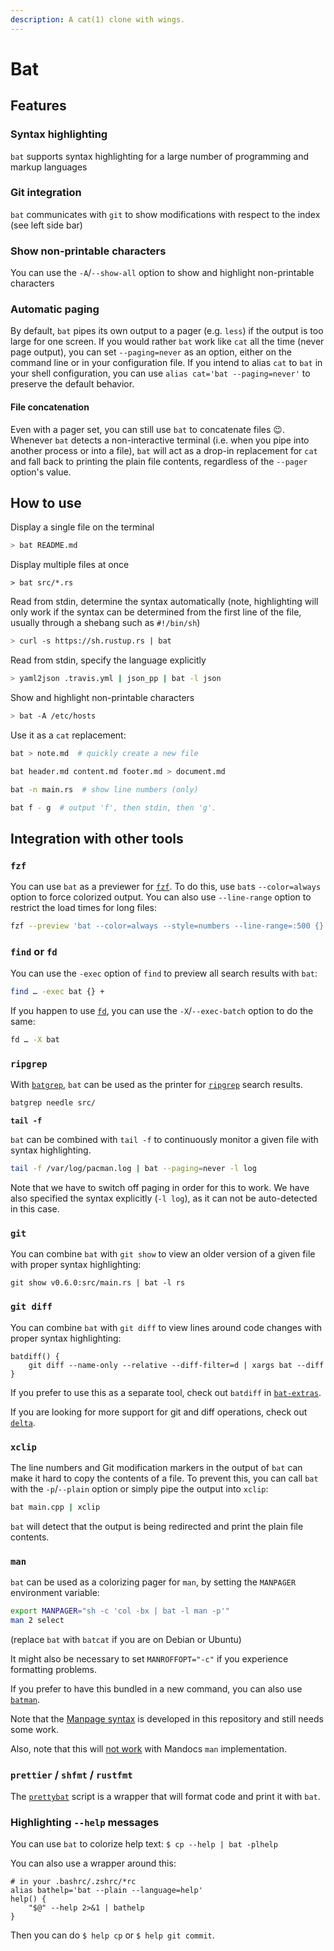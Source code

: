 ```yaml
---
description: A cat(1) clone with wings.
---
```


# Bat

## Features

### Syntax highlighting

`bat` supports syntax highlighting for a large number of programming and markup languages

### Git integration

`bat` communicates with `git` to show modifications with respect to the index (see left side bar)

### Show non-printable characters

You can use the `-A`/`--show-all` option to show and highlight non-printable characters

### Automatic paging

By default, `bat` pipes its own output to a pager (e.g. `less`) if the output is too large for one screen. If you would rather `bat` work like `cat` all the time (never page output), you can set `--paging=never` as an option, either on the command line or in your configuration file. If you intend to alias `cat` to `bat` in your shell configuration, you can use `alias cat='bat --paging=never'` to preserve the default behavior.

#### **File concatenation**

Even with a pager set, you can still use `bat` to concatenate files 😉. Whenever `bat` detects a non-interactive terminal (i.e. when you pipe into another process or into a file), `bat` will act as a drop-in replacement for `cat` and fall back to printing the plain file contents, regardless of the `--pager` option's value.

## How to use

Display a single file on the terminal

```bash
> bat README.md
```

Display multiple files at once

```
> bat src/*.rs
```

Read from stdin, determine the syntax automatically (note, highlighting will only work if the syntax can be determined from the first line of the file, usually through a shebang such as `#!/bin/sh`)

```bash
> curl -s https://sh.rustup.rs | bat
```

Read from stdin, specify the language explicitly

```bash
> yaml2json .travis.yml | json_pp | bat -l json
```

Show and highlight non-printable characters

```bash
> bat -A /etc/hosts
```

Use it as a `cat` replacement:

```bash
bat > note.md  # quickly create a new file

bat header.md content.md footer.md > document.md

bat -n main.rs  # show line numbers (only)

bat f - g  # output 'f', then stdin, then 'g'.
```

## Integration with other tools

### **`fzf`**

You can use `bat` as a previewer for [`fzf`](https://github.com/junegunn/fzf). To do this, use `bat`s `--color=always` option to force colorized output. You can also use `--line-range` option to restrict the load times for long files:

```bash
fzf --preview 'bat --color=always --style=numbers --line-range=:500 {}'
```

### **`find` or `fd`**

You can use the `-exec` option of `find` to preview all search results with `bat`:

```bash
find … -exec bat {} +
```

If you happen to use [`fd`](https://github.com/sharkdp/fd), you can use the `-X`/`--exec-batch` option to do the same:

```bash
fd … -X bat
```

### **`ripgrep`**

With [`batgrep`](https://github.com/eth-p/bat-extras/blob/master/doc/batgrep.md), `bat` can be used as the printer for [`ripgrep`](https://github.com/BurntSushi/ripgrep) search results.

```bash
batgrep needle src/
```

**`tail -f`**

`bat` can be combined with `tail -f` to continuously monitor a given file with syntax highlighting.

```bash
tail -f /var/log/pacman.log | bat --paging=never -l log
```

Note that we have to switch off paging in order for this to work. We have also specified the syntax explicitly (`-l log`), as it can not be auto-detected in this case.

### **`git`**

You can combine `bat` with `git show` to view an older version of a given file with proper syntax highlighting:

```
git show v0.6.0:src/main.rs | bat -l rs
```

### **`git diff`**

You can combine `bat` with `git diff` to view lines around code changes with proper syntax highlighting:

```
batdiff() {
    git diff --name-only --relative --diff-filter=d | xargs bat --diff
}
```

If you prefer to use this as a separate tool, check out `batdiff` in [`bat-extras`](https://github.com/eth-p/bat-extras).

If you are looking for more support for git and diff operations, check out [`delta`](https://github.com/dandavison/delta).

### **`xclip`**

The line numbers and Git modification markers in the output of `bat` can make it hard to copy the contents of a file. To prevent this, you can call `bat` with the `-p`/`--plain` option or simply pipe the output into `xclip`:

```bash
bat main.cpp | xclip
```

`bat` will detect that the output is being redirected and print the plain file contents.

### **`man`**

`bat` can be used as a colorizing pager for `man`, by setting the `MANPAGER` environment variable:

```bash
export MANPAGER="sh -c 'col -bx | bat -l man -p'"
man 2 select
```

(replace `bat` with `batcat` if you are on Debian or Ubuntu)

It might also be necessary to set `MANROFFOPT="-c"` if you experience formatting problems.

If you prefer to have this bundled in a new command, you can also use [`batman`](https://github.com/eth-p/bat-extras/blob/master/doc/batman.md).

Note that the [Manpage syntax](https://github.com/sharkdp/bat/blob/master/assets/syntaxes/02\_Extra/Manpage.sublime-syntax) is developed in this repository and still needs some work.

Also, note that this will [not work](https://github.com/sharkdp/bat/issues/1145) with Mandocs `man` implementation.

### **`prettier` / `shfmt` / `rustfmt`**

The [`prettybat`](https://github.com/eth-p/bat-extras/blob/master/doc/prettybat.md) script is a wrapper that will format code and print it with `bat`.

### **Highlighting `--help` messages**

You can use `bat` to colorize help text: `$ cp --help | bat -plhelp`

You can also use a wrapper around this:

```
# in your .bashrc/.zshrc/*rc
alias bathelp='bat --plain --language=help'
help() {
    "$@" --help 2>&1 | bathelp
}
```

Then you can do `$ help cp` or `$ help git commit`.

